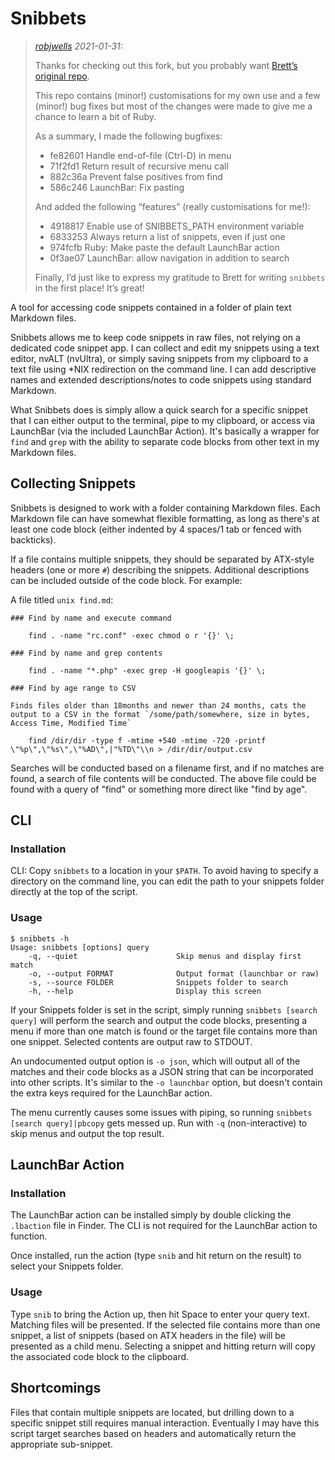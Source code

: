 # Snibbets

> _[robjwells](https://github.com/robjwells) 2021-01-31:_
>
> Thanks for checking out this fork, but you probably want
> [Brett’s original repo](https://github.com/ttscoff/snibbets).
>
> This repo contains (minor!) customisations for my own use
> and a few (minor!) bug fixes but most of the changes were
> made to give me a chance to learn a bit of Ruby.
>
> As a summary, I made the following bugfixes:
>
> - fe82601 Handle end-of-file (Ctrl-D) in menu
> - 71f2fd1 Return result of recursive menu call
> - 882c36a Prevent false positives from find
> - 586c246 LaunchBar: Fix pasting
>
> And added the following “features” (really customisations for me!):
>
> - 4918817 Enable use of SNIBBETS_PATH environment variable
> - 6833253 Always return a list of snippets, even if just one
> - 974fcfb Ruby: Make paste the default LaunchBar action
> - 0f3ae07 LaunchBar: allow navigation in addition to search
>
> Finally, I’d just like to express my gratitude to Brett for writing
> `snibbets` in the first place! It’s great!

A tool for accessing code snippets contained in a folder of plain text Markdown files.

Snibbets allows me to keep code snippets in raw files, not relying on a dedicated code snippet app. I can collect and edit my snippets using a text editor, nvALT (nvUltra), or simply saving snippets from my clipboard to a text file using *NIX redirection on the command line. I can add descriptive names and extended descriptions/notes to code snippets using standard Markdown.

What Snibbets does is simply allow a quick search for a specific snippet that I can either output to the terminal, pipe to my clipboard, or access via LaunchBar (via the included LaunchBar Action). It's basically a wrapper for `find` and `grep` with the ability to separate code blocks from other text in my Markdown files.

## Collecting Snippets

Snibbets is designed to work with a folder containing Markdown files. Each Markdown file can have somewhat flexible formatting, as long as there's at least one code block (either indented by 4 spaces/1 tab or fenced with backticks).

If a file contains multiple snippets, they should be separated by ATX-style headers (one or more `#`) describing the snippets. Additional  descriptions can be included outside of the code block. For example:

A file titled `unix find.md`:

    ### Find by name and execute command

        find . -name "rc.conf" -exec chmod o r '{}' \;

    ### Find by name and grep contents

        find . -name "*.php" -exec grep -H googleapis '{}' \;

    ### Find by age range to CSV

    Finds files older than 18months and newer than 24 months, cats the output to a CSV in the format `/some/path/somewhere, size in bytes, Access Time, Modified Time`

        find /dir/dir -type f -mtime +540 -mtime -720 -printf \"%p\",\"%s\",\"%AD\",|"%TD\"\\n > /dir/dir/output.csv


Searches will be conducted based on a filename first, and if no matches are found, a search of file contents will be conducted. The above file could be found with a query of "find" or something more direct like "find by age".

## CLI

### Installation

CLI: Copy `snibbets` to a location in your `$PATH`. To avoid having to specify a directory on the command line, you can edit the path to your snippets folder directly at the top of the script.


### Usage

    $ snibbets -h
    Usage: snibbets [options] query
        -q, --quiet                      Skip menus and display first match
        -o, --output FORMAT              Output format (launchbar or raw)
        -s, --source FOLDER              Snippets folder to search
        -h, --help                       Display this screen

If your Snippets folder is set in the script, simply running `snibbets [search query]` will perform the search and output the code blocks, presenting a menu if more than one match is found or the target file contains more than one snippet. Selected contents are output raw to STDOUT.

An undocumented output option is `-o json`, which will output all of the matches and their code blocks as a JSON string that can be incorporated into other scripts. It's similar to the `-o launchbar` option, but doesn't contain the extra keys required for the LaunchBar action.

The menu currently causes some issues with piping, so running `snibbets [search query]|pbcopy` gets messed up. Run with `-q` (non-interactive) to skip menus and output the top result.

## LaunchBar Action

### Installation

The LaunchBar action can be installed simply by double clicking the `.lbaction` file in Finder. The CLI is not required for the LaunchBar action to function.

Once installed, run the action (type `snib` and hit return on the result) to select your Snippets folder.

### Usage

Type `snib` to bring the Action up, then hit Space to enter your query text. Matching files will be presented. If the selected file contains more than one snippet, a list of snippets (based on ATX headers in the file) will be presented as a child menu. Selecting a snippet and hitting return will copy the associated code block to the clipboard.


## Shortcomings

Files that contain multiple snippets are located, but drilling down to a specific snippet still requires manual interaction. Eventually I may have this script target searches based on headers and automatically return the appropriate sub-snippet.
